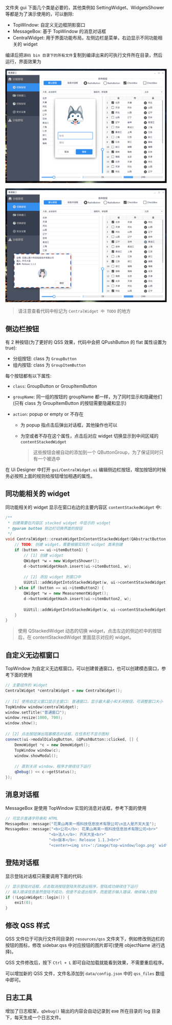 文件夹 gui 下面几个类是必要的，其他类例如 SettingWidget、WidgetsShower 等都是为了演示使用的，可以删除:

* TopWindow: 自定义无边框阴影窗口
* MessageBox: 基于 TopWindow 的消息对话框
* CentralWidget: 用于界面功能布局，左侧边栏是菜单，右边显示不同功能相关的 widget

编译后把`源码 bin 目录下的所有文件`复制到编译出来的可执行文件所在目录，然后运行，界面效果为

![](image/effect-1.png)

![](image/effect-2.png)

> 请注意查看代码中标记为 `CentralWidget 中 TODO` 的地方

## 侧边栏按钮

有 2 种按钮(为了更好的 QSS 效果，代码中会把 QPushButton 的 flat 属性设置为 true):

* 分组按钮: class 为 `GroupButton`
* 组内按钮: class 为 `GroupItemButton`

每个按钮都有以下属性:

* `class`: GroupButton or GroupItemButton

* `groupName`: 同一组的按钮的 groupName 都一样，为了同时显示和隐藏他们(只有 class 为 GroupItemButton 的按钮需要隐藏和显示)

* `action`: popup or empty or 不存在

  * 为 popup 指点击后弹出对话框，其他操作也可以

  * 为空或者不存在这个属性，点击后对应 widget 切换显示到中间区域的 `contentStackedWidget`

    > 这些按钮会被自动的添加到一个 QButtonGroup，为了保证同时只有一个被选中


在 Ui Designer 中打开 `gui/CentralWidget.ui` 编辑侧边栏按钮，增加按钮的时候务必按照上面的规则给按钮增加相遇的属性。

## 同功能相关的 widget

同功能相关的 widget 显示在窗口右边的主要内容区 `contentStackedWidget` 中:

```cpp
/**
 * 创建需要在内容区 stacked widget 中显示的 widget
 * @param button 侧边栏切换界面的按钮
 */
void CentralWidget::createWidgetInContentStackedWidget(QAbstractButton *button) {
    // TODO: 创建 widget，需要根据实际的 widget 类来创建
    if (button == ui->itemButton1) {
        // [1] 创建 widget
        QWidget *w = new WidgetsShower();
        d->buttonWidgetHash.insert(ui->itemButton1, w);

        // [2] 添加 widget 到窗口中
        UiUtil::addWidgetIntoStackedWidget(w, ui->contentStackedWidget);
    } else if (button == ui->itemButton2) {
        QWidget *w = new MeasurementWidget();
        d->buttonWidgetHash.insert(ui->itemButton2, w);

        UiUtil::addWidgetIntoStackedWidget(w, ui->contentStackedWidget);
    }
}
```

> 使用 QStackedWidget 动态的切换 widget，点击左边的侧边栏中的按钮后，在 contentStackedWidget 里面显示对应的 widget。

## 自定义无边框窗口

TopWindow 为自定义无边框窗口，可以创建普通窗口，也可以创建模态窗口，参考下面的使用

```cpp
// 主要组件的 Widget
CentralWidget *centralWidget = new CentralWidget();

// [1] 使用自定义窗口显示主窗口: 普通窗口，显示最大最小和关闭按钮，可调整窗口大小
TopWindow window(centralWidget);
window.setTitle("普通窗口");
window.resize(1000, 700);
window.show();

// [2] 点击按钮弹出阻塞模态对话框，在任务栏不显示图标
connect(ui->modalDialogButton, &QPushButton::clicked, [] {
    DemoWidget *c = new DemoWidget();
    TopWindow window(c);
    window.showModal();

    // 直到关闭 window，程序才继续往下运行
    qDebug() << c->getStatus();
});
```

## 消息对话框

MessageBox 是使用 TopWindow 实现的消息对话框，参考下面的使用

```cpp
// 可显示普通字符串和 HTML
MessageBox::message("花果山再来一瓶科技信息技术有限公司\n法人是齐天大圣");
MessageBox::message("<b>公司</b>: 花果山再来一瓶科技信息技术有限公司<br>"
                   "<b>法人</b>: 齐天大圣<br>"
                   "<b>版本</b>: Release 1.1.3<br>"
                   "<center><img src=':/image/top-window/logo.png' width=64 height=64></center>", 350, 140);
```

## 登陆对话框

显示登陆对话框只需要调用下面的代码:

```cpp
// 显示登陆对话框，点击取消按钮登陆失败退出程序，登陆成功继续往下运行
// 输入错误信息虽然登陆不成功，但是不会退出程序，而是提示输入错误，继续输入登陆
if (!LoginWidget::login()) {
    exit(0);
}
```

## 修改 QSS 样式

QSS 文件位于可执行文件同目录的 `resources/qss` 文件夹下，例如修改侧边栏的按钮的图标，修改 sidebar.qss 中对应按钮的图片即可(使用 objectName 进行选择)。

QSS 文件修改后，按下 `Ctrl + L` 即可自动加载就能看到效果，不需要重启程序。

可以增加新的 QSS 文件，文件名添加到 `data/config.json` 中的 `qss_files` 数组中即可。

## 日志工具

增加了日志框架，`qDebug()` 输出的内容会自动记录到 exe 所在目录的 log 目录下，每天生成一个日志文件。

